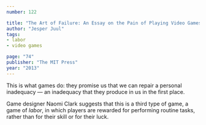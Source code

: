 ```yaml
---
number: 122

title: "The Art of Failure: An Essay on the Pain of Playing Video Games"
author: "Jesper Juul"
tags:
- labor
- video games

page: "74"
publisher: "The MIT Press"
year: "2013"
---
```


This is what games do: they promise us that we can repair a personal inadequacy — an inadequacy that they produce in us in the first place.


Game designer Naomi Clark suggests that this is a third type of game, a game of *labor*, in which players are rewarded for performing routine tasks, rather than for their skill or for their luck.
